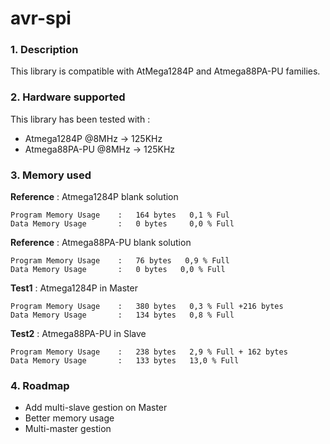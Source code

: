 avr-spi
===================

### 1. Description

This library is compatible with AtMega1284P and Atmega88PA-PU families.

### 2. Hardware supported

This library has been tested with :

 - Atmega1284P @8MHz -> 125KHz
 - Atmega88PA-PU @8MHz -> 125KHz

### 3. Memory used

**Reference** : Atmega1284P blank solution 

    Program Memory Usage 	:	164 bytes   0,1 % Ful
    Data Memory Usage 	    :	0 bytes   	0,0 % Full

**Reference** : Atmega88PA-PU blank solution 

	Program Memory Usage 	:	76 bytes   0,9 % Full
	Data Memory Usage 		:	0 bytes   0,0 % Full

**Test1** : Atmega1284P in Master
	
	Program Memory Usage 	:	380 bytes   0,3 % Full +216 bytes
	Data Memory Usage 		:	134 bytes   0,8 % Full

**Test2** : Atmega88PA-PU in Slave

	Program Memory Usage 	:	238 bytes   2,9 % Full + 162 bytes
	Data Memory Usage 		:	133 bytes   13,0 % Full



### 4. Roadmap

 - Add multi-slave gestion on Master
 - Better memory usage
 - Multi-master gestion


